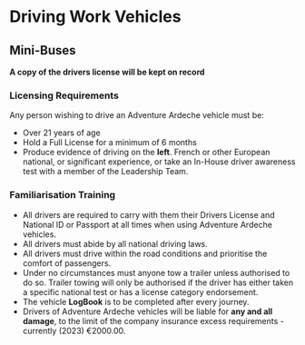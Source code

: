 # Driving Work Vehicles

## Mini-Buses

**A copy of the drivers license will be kept on record**

### Licensing Requirements
Any person wishing to drive an Adventure Ardeche vehicle must be:

- Over 21 years of age
- Hold a Full License for a minimum of 6 months
- Produce evidence of driving on the **left**. French or other European national, or significant experience, or take an In-House driver awareness test with a member of the Leadership Team.

### Familiarisation Training

- All drivers are required to carry with them their Drivers License and National ID or Passport at all times when using Adventure Ardeche vehicles.
- All drivers must abide by all national driving laws.
- All drivers must drive within the road conditions and prioritise the comfort of passengers.
- Under no circumstances must anyone tow a trailer unless authorised to do so. Trailer towing will only be authorised if the driver has either taken a specific national test or has a license category endorsement.
- The vehicle **LogBook** is to be completed after every journey.
- Drivers of Adventure Ardeche vehicles will be liable for **any and all damage**, to the limit of the company insurance excess requirements - currently (2023) €2000.00.
